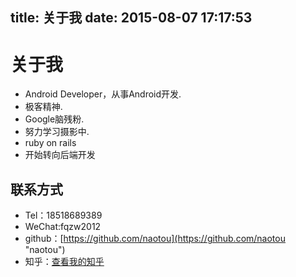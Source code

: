 title: 关于我
date: 2015-08-07 17:17:53
---
# 关于我

*   Android Developer，从事Android开发.
*   极客精神.
*   Google脑残粉.
*   努力学习摄影中.
*   ruby on rails 
*   开始转向后端开发

## 联系方式

*   Tel：18518689389
*   WeChat:fqzw2012
*   github：[https://github.com/naotou](https://github.com/naotou "naotou")
*   知乎：[查看我的知乎](http://www.zhihu.com/people/naotou "zhihu")
